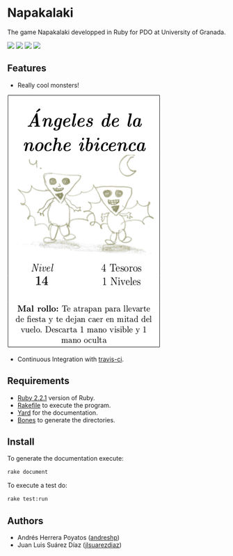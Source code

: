 # Napakalaki

The game Napakalaki developped in Ruby for PDO at University of Granada.

[![](https://magnum.travis-ci.com/andreshp/NapakalakiRb.svg?token=zdF49bNxJkGyJPsv9ain)](https://travis-ci.org/repositories)
[![](https://img.shields.io/badge/language-Ruby-red.svg)](https://www.ruby-lang.org/)
[![](https://img.shields.io/badge/license-GNU-blue.svg)](http://www.gnu.org/copyleft/gpl.html)
[![](https://img.shields.io/badge/university-Granada-orange.svg)](http://www.ugr.es/)

## Features

- Really cool monsters!

![Angeles](https://github.com/andreshp/NapakalakiRb/blob/master/images/AngelesDeLaNocheIbicenca.png)

- Continuous Integration with [travis-ci](https://travis-ci.org).

## Requirements

- [Ruby 2.2.1](https://www.ruby-lang.org/en/news/2015/03/03/ruby-2-2-1-released/) version of Ruby.
- [Rakefile](https://rubygems.org/gems/rake) to execute the program. 
- [Yard](http://yardoc.org/) for the documentation.
- [Bones](https://github.com/TwP/bones) to generate the directories.

## Install

To generate the documentation execute:

~~~bash
rake document
~~~

To execute a test do:

~~~bash
rake test:run
~~~

## Authors

- Andrés Herrera Poyatos ([andreshp](https://github.com/andreshp))
- Juan Luis Suárez Díaz ([jlsuarezdiaz](https://github.com/jlsuarezdiaz))

